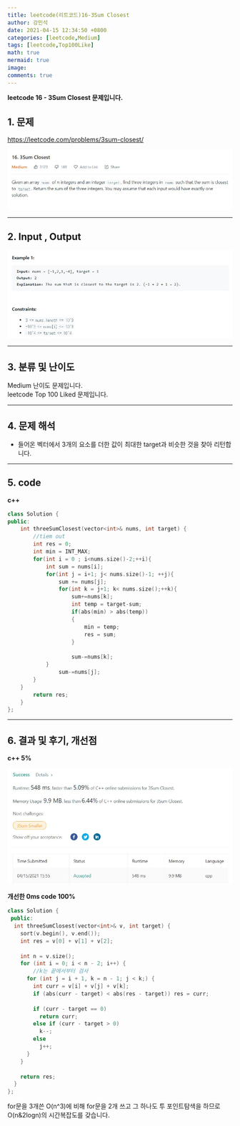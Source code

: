 ```yaml
---
title: leetcode(리트코드)16-3Sum Closest
author: 강민석
date: 2021-04-15 12:34:50 +0800
categories: [leetcode,Medium]
tags: [leetcode,Top100Like]
math: true
mermaid: true
image: 
comments: true
---
```


**leetcode 16 - 3Sum Closest 문제입니다.**

## 1. 문제
<https://leetcode.com/problems/3sum-closest/>  

![](/assets/img/sample/leetcode/16/Problem.JPG)

-----  

## 2. Input , Output

![](/assets/img/sample/leetcode/16/input.JPG)  


-----  

## 3. 분류 및 난이도

Medium 난이도 문제입니다.  
leetcode Top 100 Liked 문제입니다.  


-----  

## 4. 문제 해석

- 들어온 벡터에서 3개의 요소를 더한 값이 최대한 target과 비슷한 것을 찾아 리턴합니다.


-----  

## 5. code

**c++**

```c++
class Solution {
public:
    int threeSumClosest(vector<int>& nums, int target) {
        //tiem out
        int res = 0;
        int min = INT_MAX;
        for(int i = 0 ; i<nums.size()-2;++i){
            int sum = nums[i];
            for(int j = i+1; j< nums.size()-1; ++j){
                sum += nums[j];
                for(int k = j+1; k< nums.size();++k){
                    sum+=nums[k];
                    int temp = target-sum;
                    if(abs(min) > abs(temp))
                    {
                        min = temp;
                        res = sum;
                    }
                        
                    sum-=nums[k];
            }
                sum-=nums[j];
        }
    }
        return res;
    }
};
```


-----

## 6. 결과 및 후기, 개선점


**c++ 5%**


![](/assets/img/sample/leetcode/16/result.JPG)  





**개선한 0ms code 100%**

```c++
class Solution {
 public:
  int threeSumClosest(vector<int>& v, int target) {
    sort(v.begin(), v.end());
    int res = v[0] + v[1] + v[2];

    int n = v.size();
    for (int i = 0; i < n - 2; i++) {
        //k는 끝에서부터 검사
      for (int j = i + 1, k = n - 1; j < k;) {
        int curr = v[i] + v[j] + v[k];
        if (abs(curr - target) < abs(res - target)) res = curr;

        if (curr - target == 0)
          return curr;
        else if (curr - target > 0)
          k--;
        else
          j++;
      }
    }

    return res;
  }
};
```


for문을 3개쓴 O(n^3)에 비해 for문을 2개 쓰고 그 하나도 투 포인트탐색을 하므로 O(n&2logn)의 시간복잡도를 갖습니다.
